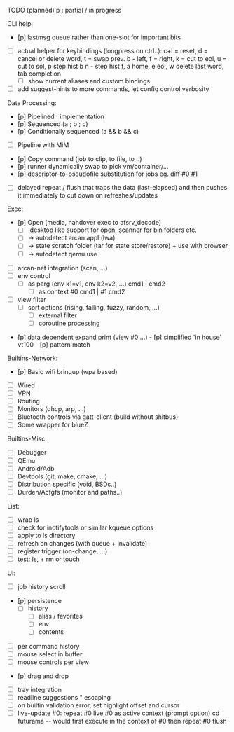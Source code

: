 TODO (planned)
p : partial / in progress

CLI help:
- [p] lastmsg queue rather than one-slot for important bits
- [ ] actual helper for keybindings (longpress on ctrl..):
      c+l = reset, d = cancel or delete word, t = swap prev.
			b - left, f = right, k = cut to eol, u = cut to sol, p step hist b
			n - step hist f, a home, e eol, w delete last word, tab completion
  - [ ] show current aliases and custom bindings
- [ ] add suggest-hints to more commands, let config control verbosity

Data Processing:
- [p] Pipelined  | implementation
- [p] Sequenced (a ; b ; c)
- [p] Conditionally sequenced (a && b && c)
- [ ] Pipeline with MiM
- [p] Copy command (job to clip, to file, to ..)
- [p] runner dynamically swap to pick vm/container/...
- [p] descriptor-to-pseudofile substitution for jobs
      eg. diff #0 #1
- [ ] delayed repeat / flush that traps the data (last-elapsed) and then
      pushes it immediately to cut down on refreshes/updates

Exec:
- [p] Open (media, handover exec to afsrv_decode)
  - [ ] .desktop like support for open, scanner for bin folders etc.
  - [ ] -> autodetect arcan appl (lwa)
  - [ ]   -> state scratch folder (tar for state store/restore) + use with browser
	- [ ] -> autodetect qemu use
- [ ] arcan-net integration (scan, ...)
- [ ] env control
  - [ ] as parg (env k1=v1, env k2=v2, ...) cmd1 | cmd2
	- [ ] as context #0 cmd1 | #1 cmd2
- [ ] view filter
  - [ ] sort options (rising, falling, fuzzy, random, ...)
	- [ ] external filter
	- [ ] coroutine processing
- [p] data dependent expand print (view #0 ...)
		- [p] simplified 'in house' vt100
		- [p] pattern match

Builtins-Network:
- [p] Basic wifi bringup (wpa based)
- [ ] Wired
- [ ] VPN
- [ ] Routing
- [ ] Monitors (dhcp, arp, ...)
- [ ] Bluetooth controls via gatt-client (build without shitbus)
- [ ] Some wrapper for blueZ

Builtins-Misc:
- [ ] Debugger
- [ ] QEmu
- [ ] Android/Adb
- [ ] Devtools (git, make, cmake, ...)
- [ ] Distribution specific (void, BSDs..)
- [ ] Durden/Acfgfs (monitor and paths..)

List:
- [ ] wrap ls
- [ ] check for inotifytools or similar kqueue options
- [ ] apply to ls directory
- [ ] refresh on changes (with queue + invalidate)
- [ ] register trigger (on-change, ...)
- [ ] test: ls, + rm or touch

Ui:
- [ ] job history scroll
- [p] persistence
  - [ ] history
	- [ ] alias / favorites
	- [ ] env
	- [ ] contents
- [ ] per command history
- [ ] mouse select in buffer
- [ ] mouse controls per view
- [p] drag and drop
- [ ] tray integration
- [ ] readline suggestions " escaping
- [ ] on builtin validation error, set highlight offset and cursor
- [ ] live-update #0:
      repeat #0 live
			#0 as active context (prompt option)
			cd futurama -- would first execute in the context of #0
			then repeat #0 flush
